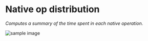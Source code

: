 # Native op distribution

*Computes a summary of the time spent in each native operation.*

![sample image]()
